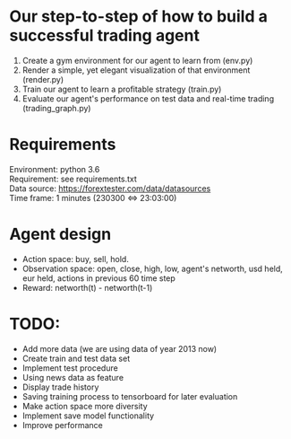 # Our step-to-step of how to build a successful trading agent  
1. Create a gym environment for our agent to learn from (env.py)  
2. Render a simple, yet elegant visualization of that environment (render.py)  
3. Train our agent to learn a profitable strategy (train.py)  
4. Evaluate our agent's performance on test data and real-time trading (trading_graph.py)  

# Requirements  
Environment: python 3.6  
Requirement: see requirements.txt  
Data source: https://forextester.com/data/datasources  
Time frame: 1 minutes (230300 <=> 23:03:00)
  
# Agent design  
- Action space: buy, sell, hold.  
- Observation space: open, close, high, low, agent's networth, usd held, eur held, actions in previous 60 time step  
- Reward: networth(t) - networth(t-1)  

# TODO:
- Add more data (we are using data of year 2013 now)
- Create train and test data set
- Implement test procedure
- Using news data as feature
- Display trade history
- Saving training process to tensorboard for later evaluation
- Make action space more diversity
- Implement save model functionality
- Improve performance
